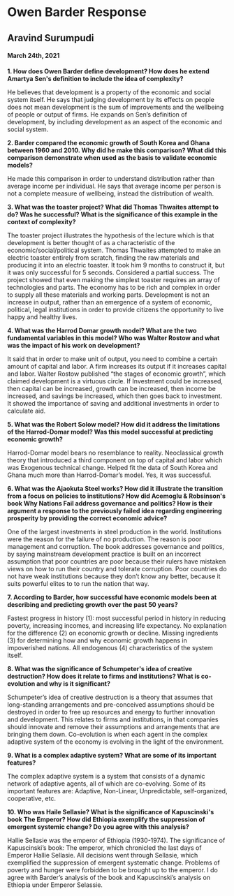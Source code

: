 #  Owen Barder Response

##  Aravind Surumpudi

#### March 24th, 2021


**1.	How does Owen Barder define development? How does he extend Amartya Sen's definition to include the idea of complexity?**

He believes that development is a property of the economic and social system itself. He says that judging development by its effects on people does not mean development is the sum of improvements and the wellbeing of people or output of firms. He expands on Sen’s definition of development, by including development as an aspect of the economic and social system.

**2.	Barder compared the economic growth of South Korea and Ghana between 1960 and 2010.  Why did he make this comparison?  What did this comparison demonstrate when used as the basis to validate economic models?**

He made this comparison in order to understand distribution rather than average income per individual. He says that average income per person is not a complete measure of wellbeing, instead the distribution of wealth.

**3.	What was the toaster project? What did Thomas Thwaites attempt to do? Was he successful? What is the significance of this example in the context of complexity?**

The toaster project illustrates the hypothesis of the lecture which is that development is better thought of as a characteristic of the economic/social/political system. Thomas Thwaites attempted to make an electric toaster entirely from scratch, finding the raw materials and producing it into an electric toaster. It took him 9 months to construct it, but it was only successful for 5 seconds. Considered a partial success. The project showed that even making the simplest toaster requires an array of technologies and parts. The economy has to be rich and complex in order to supply all these materials and working parts. Development is not an increase in output, rather than an emergence of  a system of economic, political, legal institutions in order to provide citizens the opportunity to live happy and healthy lives.

**4.	What was the Harrod Domar growth model? What are the two fundamental variables in this model? Who was Walter Rostow and what was the impact of his work on development?**

It said that in order to make unit of output, you need to combine a certain amount of capital and labor. A firm increases its output if it increases capital and labor. Walter Rostow published “the stages of economic growth”, which claimed development is a virtuous circle. If Investment could be increased, then capital can be increased, growth can be increased, then income be increased, and savings be increased, which then goes back to investment. It showed the importance of saving and additional investments in order to calculate aid.

**5.	What was the Robert Solow model?  How did it address the limitations of the Harrod-Domar model? Was this model successful at predicting economic growth?**

Harrod-Domar model bears no resemblance to reality. Neoclassical growth theory that introduced a third component on top of capital and labor which was Exogenous technical change. Helped fit the data of South Korea and Ghana much more than Harrod-Domar’s model. Yes,  it was successful.

**6.	What was the Ajaokuta Steel works? How did it illustrate the transition from a focus on policies to institutions?  How did Acemoglu & Robsinson's book Why Nations Fail address governance and politics?  How is their argument a response to the previously failed idea regarding engineering prosperity by providing the correct economic advice?**

One of the largest investments in steel production in the world. Institutions were the reason for the failure of  no production. The reason is poor management and corruption. The book addresses governance and politics, by saying mainstream development practice is built on an incorrect assumption that poor countries are poor because their rulers have mistaken views on how to run their country and tolerate corruption. Poor countries do not have weak institutions because they don’t know any better, because it suits powerful elites to to run the nation that way.

**7.	According to Barder, how successful have economic models been at describing and predicting growth over the past 50 years?**

Fastest progress in history (1): most successful period in history in reducing poverty, increasing incomes, and increasing life expectancy. No explanation for the difference (2) on economic growth or decline. Missing ingredients (3) for determining how and why economic growth happens in impoverished nations. All endogenous (4) characteristics of the system itself.

**8.	What was the significance of Schumpeter's idea of creative destruction? How does it relate to firms and institutions? What is co-evolution and why is it significant?**

Schumpeter’s idea of creative destruction is a theory that assumes that long-standing arrangements and pre-conceived assumptions should be destroyed in order to free up resources and energy to further innovation and development. This relates to firms and institutions, in that companies should innovate and remove their assumptions and arrangements that are bringing them down. Co-evolution is when each agent in the complex adaptive system of the economy is evolving in the light of the environment.

**9.	What is a complex adaptive system? What are some of its important features?**

The complex adaptive system is a system that consists of  a dynamic network of adaptive agents, all of which are co-evolving. Some of its important features are: Adaptive, Non-Linear, Unpredictable, self-organized, cooperative, etc.

**10.	Who was Haile Sellasie? What is the significance of Kapuscinski's book The Emperor? How did Ethiopia exemplify the suppression of emergent systemic change? Do you agree with this analysis?**

Hallie Sellasie was the emperor of Ethiopia (1930-1974). The significance of Kapuscinski’s book: The emperor, which chronicled the last days of Emperor Hallie Sellasie. All decisions went through Sellasie, which exemplified the suppression of emergent systematic change. Problems of poverty and hunger were forbidden to be brought up to the emperor. I do agree with Barder’s analysis of the book and Kapuscinski’s analysis on Ethiopia under Emperor Selassie.













